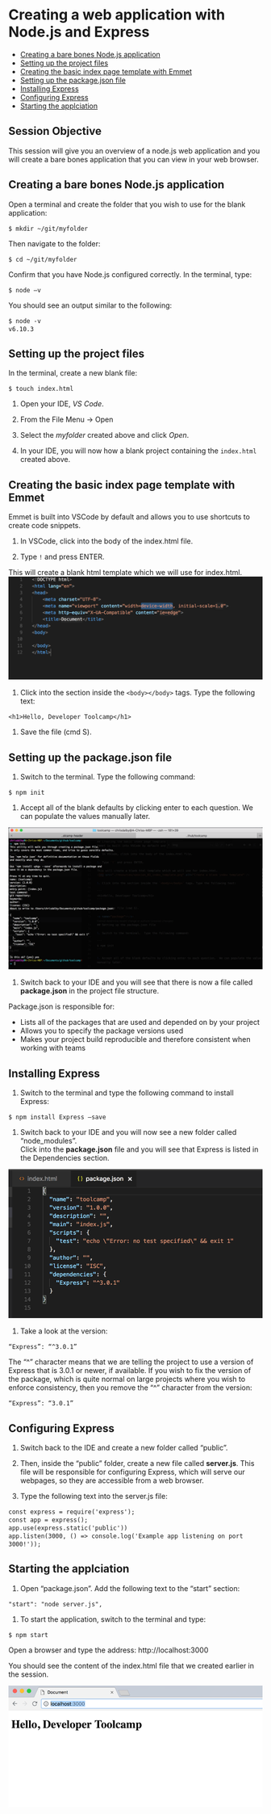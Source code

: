 # Creating a web application with Node.js and Express

* [Creating a bare bones Node.js application](#node)  
* [Setting up the project files](#setup)  
* [Creating the basic index page template with Emmet](#emmet)
* [Setting up the package.json file](#package)
* [Installing Express](#express)
* [Configuring Express](#confexpress)
* [Starting the applciation](#start)

## Session Objective
This session will give you an overview of a node.js web application and you will create a bare bones application that you can view in your web browser.

<a name="node"></a>
## Creating a bare bones Node.js application

Open a terminal and create the folder that you wish to use for the blank application:

```
$ mkdir ~/git/myfolder
```
Then navigate to the folder:

```
$ cd ~/git/myfolder
```

Confirm that you have Node.js configured correctly.  In the terminal, type:

```
$ node –v
```
You should see an output similar to the following:

```
$ node -v 
v6.10.3
```
<a name="setup"></a>
## Setting up the project files

In the terminal, create a new blank file:

```
$ touch index.html
```

1. Open your IDE, *VS Code*.

1. From the File Menu -> Open

1. Select the *myfolder* created above and click *Open*.

1. In your IDE, you will now how a blank project containing the `index.html` created above.

<a name="emmet"></a>
## Creating the basic index page template with Emmet
Emmet is built into VSCode by default and allows you to use shortcuts to create code snippets.

1. In VSCode, click into the body of the index.html file.
 
1. Type `!` and press ENTER.

This will create a blank html template which we will use for index.html.
<img src="./resources/session_03_index_template.png" alt="Create a blank index template" />

1. Click into the section inside the `<body></body>` tags. Type the following text:

```
<h1>Hello, Developer Toolcamp</h1>
```

1. Save the file (cmd S).

<a name="package"></a>
## Setting up the package.json file

1. Switch to the terminal.  Type the following command:

```
$ npm init
```

1. Accept all of the blank defaults by clicking enter to each question.  We can populate the values manually later.
<img src="./resources/session_03_npm_init.png" alt="Create the node application" />

1. Switch back to your IDE and you will see that there is now a file called **package.json** in the project file structure.

Package.json is responsible for:
* Lists all of the packages that are used and depended on by your project
* Allows you to specify the package versions used
* Makes your project build reproducible and therefore consistent when working with teams

<a name="express"></a>
## Installing Express
1. Switch to the terminal and type the following command to install Express:

```
$ npm install Express –save
```

1. Switch back to your IDE and you will now see a new folder called “node_modules”.  
Click into the **package.json** file and you will see that Express is listed in the Dependencies section.

<img src="./resources/session_03_express_installed.png" alt="Express installed on package.json" />

1. Take a look at the version:

```
“Express”: “^3.0.1”
```

The “^” character means that we are telling the project to use a version of Express that is 3.0.1 or newer, if available.  If you wish to fix the version of the package, which is quite normal on large projects where you wish to enforce consistency, then you remove the “^” character from the version:

```
“Express”: “3.0.1”
```

<a name="confexpress"></a>
## Configuring Express

1. Switch back to the IDE and create a new folder called “public”.

1. Then, inside the “public” folder, create a new file called **server.js**.  This file will be responsible for configuring Express, which will serve our webpages, so they are accessible from a web browser.

1. Type the following text into the server.js file:

```
const express = require('express');
const app = express();
app.use(express.static('public'))
app.listen(3000, () => console.log('Example app listening on port 3000!'));
```

<a name="start"></a>
## Starting the applciation

1. Open “package.json”.  Add the following text to the “start” section:

```
"start": "node server.js",
```

1. To start the application, switch to the terminal and type:

```
$ npm start
```

Open a browser and type the address: http://localhost:3000

You should see the content of the index.html file that we created earlier in the session.

<img src="./resources/session_03_hello_world.png" alt="Hello World app" />
